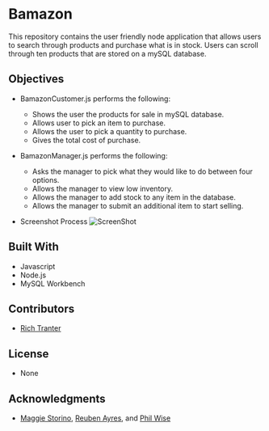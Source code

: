 # Bamazon

This repository contains the user friendly node application that allows users to search through products and purchase what is in stock. Users can scroll through ten products that are stored on a mySQL database.

## Objectives

* BamazonCustomer.js performs the following:
    * Shows the user the products for sale in mySQL database.
    * Allows user to pick an item to purchase.
    * Allows the user to pick a quantity to purchase.   
    * Gives the total cost of purchase.

* BamazonManager.js performs the following:
    * Asks the manager to pick what they would like to do between four options.
    * Allows the manager to view low inventory.
    * Allows the manager to add stock to any item in the database.
    * Allows the manager to submit an additional item to start selling.

* Screenshot Process
![ScreenShot](https://raw.github.com/{Richt2566}/{mysql-storefront}/{master}/{./assets/images/CustomerScreenshots/01.png})

## Built With

* Javascript
* Node.js
* MySQL Workbench

## Contributors

* [Rich Tranter](https://github.com/Richt2566/)

## License

* None

## Acknowledgments

* [Maggie Storino](https://www.linkedin.com/in/maggiestorino/), [Reuben Ayres](https://www.linkedin.com/in/reuben-ayres/), and [Phil Wise](https://www.linkedin.com/in/philipwise/)


